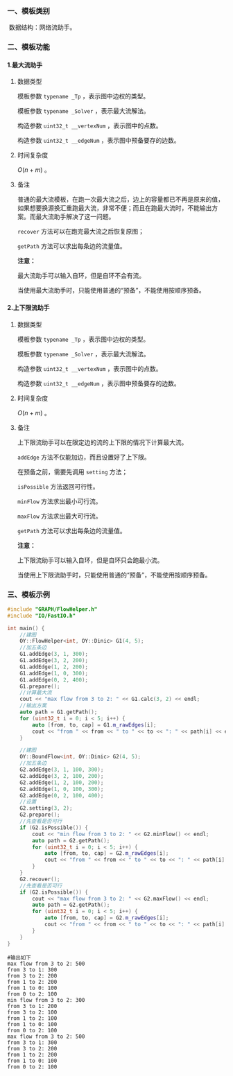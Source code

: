 ### 一、模板类别

​	数据结构：网络流助手。

### 二、模板功能

#### 1.最大流助手

1. 数据类型

   模板参数 `typename _Tp` ，表示图中边权的类型。

   模板参数 `typename _Solver` ，表示最大流解法。

   构造参数 `uint32_t __vertexNum`​ ，表示图中的点数。

   构造参数 `uint32_t __edgeNum` ，表示图中预备要存的边数。

2. 时间复杂度

   $O(n+m)$ 。

3. 备注

   普通的最大流模板，在跑一次最大流之后，边上的容量都已不再是原来的值，如果想要换源换汇重跑最大流，非常不便；而且在跑最大流时，不能输出方案。而最大流助手解决了这一问题。

   `recover` 方法可以在跑完最大流之后恢复原图；
   
   `getPath` 方法可以求出每条边的流量值。

   **注意：**
   
   最大流助手可以输入自环，但是自环不会有流。

   当使用最大流助手时，只能使用普通的“预备”，不能使用按顺序预备。

#### 2.上下限流助手

1. 数据类型

   模板参数 `typename _Tp` ，表示图中边权的类型。

   模板参数 `typename _Solver` ，表示最大流解法。

   构造参数 `uint32_t __vertexNum`​ ，表示图中的点数。

   构造参数 `uint32_t __edgeNum` ，表示图中预备要存的边数。

2. 时间复杂度

   $O(n+m)$ 。

3. 备注

   上下限流助手可以在限定边的流的上下限的情况下计算最大流。

   `addEdge` 方法不仅能加边，而且设置好了上下限。

   在预备之前，需要先调用 `setting` 方法；

   `isPossible` 方法返回可行性。

   `minFlow` 方法求出最小可行流。

   `maxFlow` 方法求出最大可行流。

   `getPath` 方法可以求出每条边的流量值。

   **注意：**

   上下限流助手可以输入自环，但是自环只会跑最小流。

   当使用上下限流助手时，只能使用普通的“预备”，不能使用按顺序预备。

### 三、模板示例

```c++
#include "GRAPH/FlowHelper.h"
#include "IO/FastIO.h"

int main() {
    //建图
    OY::FlowHelper<int, OY::Dinic> G1(4, 5);
    //加五条边
    G1.addEdge(3, 1, 300);
    G1.addEdge(3, 2, 200);
    G1.addEdge(1, 2, 200);
    G1.addEdge(1, 0, 300);
    G1.addEdge(0, 2, 400);
    G1.prepare();
    //计算最大流
    cout << "max flow from 3 to 2: " << G1.calc(3, 2) << endl;
    //输出方案
    auto path = G1.getPath();
    for (uint32_t i = 0; i < 5; i++) {
        auto [from, to, cap] = G1.m_rawEdges[i];
        cout << "from " << from << " to " << to << ": " << path[i] << endl;
    }

    //建图
    OY::BoundFlow<int, OY::Dinic> G2(4, 5);
    //加五条边
    G2.addEdge(3, 1, 100, 300);
    G2.addEdge(3, 2, 100, 200);
    G2.addEdge(1, 2, 100, 200);
    G2.addEdge(1, 0, 100, 300);
    G2.addEdge(0, 2, 100, 400);
    //设置
    G2.setting(3, 2);
    G2.prepare();
    //先查看是否可行
    if (G2.isPossible()) {
        cout << "min flow from 3 to 2: " << G2.minFlow() << endl;
        auto path = G2.getPath();
        for (uint32_t i = 0; i < 5; i++) {
            auto [from, to, cap] = G2.m_rawEdges[i];
            cout << "from " << from << " to " << to << ": " << path[i] << endl;
        }
    }
    G2.recover();
    //先查看是否可行
    if (G2.isPossible()) {
        cout << "max flow from 3 to 2: " << G2.maxFlow() << endl;
        auto path = G2.getPath();
        for (uint32_t i = 0; i < 5; i++) {
            auto [from, to, cap] = G2.m_rawEdges[i];
            cout << "from " << from << " to " << to << ": " << path[i] << endl;
        }
    }
}
```

```
#输出如下
max flow from 3 to 2: 500
from 3 to 1: 300
from 3 to 2: 200
from 1 to 2: 200
from 1 to 0: 100
from 0 to 2: 100
min flow from 3 to 2: 300
from 3 to 1: 200
from 3 to 2: 100
from 1 to 2: 100
from 1 to 0: 100
from 0 to 2: 100
max flow from 3 to 2: 500
from 3 to 1: 300
from 3 to 2: 200
from 1 to 2: 200
from 1 to 0: 100
from 0 to 2: 100

```

